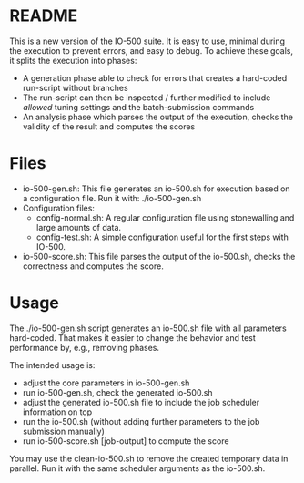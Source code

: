 # README

This is a new version of the IO-500 suite.
It is easy to use, minimal during the execution to prevent errors, and easy to debug.
To achieve these goals, it splits the execution into phases:
 * A generation phase able to check for errors that creates a hard-coded run-script without branches
 * The run-script can then be inspected / further modified to include *allowed* tuning settings and the batch-submission commands
 * An analysis phase which parses the output of the execution, checks the validity of the result and computes the scores

# Files

  * io-500-gen.sh: This file generates an io-500.sh for execution based on a configuration file. Run it with: ./io-500-gen.sh <CONFIG>
  * Configuration files:
    - config-normal.sh: A regular configuration file using stonewalling and large amounts of data.
    - config-test.sh: A simple configuration useful for the first steps with IO-500.
  * io-500-score.sh: This file parses the output of the io-500.sh, checks the correctness and computes the score.

# Usage

The ./io-500-gen.sh script generates an io-500.sh file with all parameters hard-coded.
That makes it easier to change the behavior and test performance by, e.g., removing phases.

The intended usage is:
 - adjust the core parameters in io-500-gen.sh
 - run io-500-gen.sh, check the generated io-500.sh
 - adjust the generated io-500.sh file to include the job scheduler information on top
 - run the io-500.sh (without adding further parameters to the job submission manually)
 - run io-500-score.sh [job-output] to compute the score

You may use the clean-io-500.sh to remove the created temporary data in parallel.
Run it with the same scheduler arguments as the io-500.sh.
